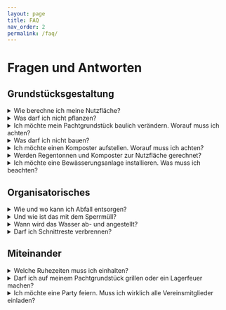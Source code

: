 ```yaml
---
layout: page
title: FAQ
nav_order: 2
permalink: /faq/
---
```


# Fragen und Antworten

## Grundstücksgestaltung

<details>
  <summary class="fs-5" class="fs-5">Wie berechne ich meine Nutzfläche?</summary>

  <p>Auf mindestens <strong>einem Drittel</strong> der Kleingartenfläche laut Pachtvertrag sind für in der Kleingärten typischen Vielfalt Obst- und Gemüsekulturen anzubauen.</p>
  <!-- <a class="text-teal-600 font-medium hover:text-teal-500" href="/anbau">
    Du kannst deine Nutzfläche ganz einfach berechnen.
  </a> -->
</details>

<!-- <details>
  <summary class="fs-5" class="text-grey-200">Ich habe Hochbeete. Wie werden die Wege für die Nutzfläche berechnet?</summary>

</details> -->

<details>
  <summary class="fs-5">Was darf ich nicht pflanzen?</summary>

  <p>Folgende Pflanzen sind laut unserer Gartenordnung (Anlage 2) nicht erlaubt:</p>
  <div>
  <p><strong>Nadelbäume</strong></p>
  <ul>
    <li>Tanne</li>
    <li>Fichte</li>
    <li>Kiefer</li>
    <li>Lärche</li>
    <li>Eibe</li>
    <li>Scheinzypresse</li>
    <li>Zeder</li>
    <li>Lebensbaum/Thuja</li>
    <li>Mammutbaum</li>
    <li>Wacholder</li>
  </ul>

  <p><strong>Laubbäume</strong></p>
  <ul>
    <li>Eiche</li>
    <li>Birke</li>
    <li>Ahorn</li>
    <li>Esche</li>
    <li>Erle</li>
    <li>Buche</li>
    <li>Walnuss</li>
    <li>Weide/Korkenzieherweide</li>
    <li>Kastanie</li>
    <li>Eberesche</li>
    <li>Ginko</li>
    <li>Pappel</li>
  </ul>

  <p><strong>Sträucher</strong></p>
  <ul>
    <li>Goldregen</li>
    <li>Essigbaum</li>
  </ul>

  <p><strong>Sonstige Pflanzen</strong></p>
  <ul>
    <li>Cannabis</li>
  </ul>

  <p><strong>Wirtspflanzen für Krankheitserreiger</strong></p>
  <ul>
    <li>Felsenmispel</li>
    <li>Weißdorn</li>
    <li>Rotdorn</li>
    <li>Feuerdorn</li>
    <li>Schlehe</li>
    <li>Haferschlehe</li>
    <li>5 – nadelige Kiefern</li>
    <li>Weymouthskiefern</li>
    <li>Sadebaum</li>
    <li>Mandelbäumchen</li>
    <li>Scheinquitte</li>
    <li>Bocksdorn</li>
  </ul>
</div>

  <!-- Das Anpflanzen und Verbreiten von invasiven Neophyten sind lt. § 40a BNatSchG gesetzlich verboten.
  https://www.bund.net/themen/tiere-pflanzen/invasive-arten/neophyten/ -->

</details>

<details>
  <summary class="fs-5">Ich möchte mein Pachtgrundstück baulich verändern. Worauf muss ich achten?</summary>

  <p>Für Baumaßnahmen, vom Neubau bis zur Erweiterung eines Bauwerkes, gibt es in unserer Gartenordnung (Abschnitt 3 - "Bebauung") (mehr oder weniger) klare Richtlinien.
  </p>
  <p>Bauliche Veränderungen auf dem Pachtgrundstück müssen vom Vorstand genehmigt werden. Hierzu ist ein schriftlicher und maßstäblich graphischer Bauantrag in 2-facher Ausführung beim Vorstand zu stellen.</p>
  <p>
  Die Errichtung von Baukörpern (Gartenlauben) erfolgt auf der Grundlage maßgebender Bestimmungen des Bundeskleingartengesetzes und der Bauordnung vom Land Brandenburg.
  Danach gilt der Grundsatz, dass nur ein Baukörper zulässig ist.
  Sie dürfen einschließlich Abort, Geräteraum und überdachtem Freisitz eine bebaute Grundfläche von 24 m² nicht übersteigen (BKleingG §3).</p>

  <p><strong>Unsere Gartenordnung verbietet den Neubau von:</strong></p>
  <ul>
    <li>Schuppen und Garagen</li>
    <li>Gemauerte Kompostbehälter</li>
    <li>Ortsfeste Schwimm- und Planschbecken</li>
    <li>Auf- und Anbauten</li>
    <li>Erweiterungen von Terrassen und Überdachungen</li>
    <li>Solaranlagen mit Einspeisung in das Hauptstromnetz</li>
  </ul>

  <p>Für manche Sachen reicht aber dann doch ein Antrag beim Vorstand. Das ist dann nicht so ganz klar. Versuch macht klug.</p>

</details>

<details>
  <summary class="fs-5">Was darf ich nicht bauen?</summary>

  <p><strong>Unsere Gartenordnung verbietet den Neubau von:</strong></p>
  <ul>
    <li>Schuppen und Garagen</li>
    <li>Gemauerte Kompostbehälter</li>
    <li>Ortsfeste Schwimm- und Planschbecken</li>
    <li>Auf- und Anbauten</li>
    <li>Erweiterungen von Terrassen und Überdachungen</li>
    <li>Solaranlagen mit Einspeisung in das Hauptstromnetz</li>
  </ul>

  <p>Für manche Sachen reicht aber dann doch ein Antrag beim Vorstand. Das ist dann nicht so ganz klar. Versuch macht klug.</p>

</details>

<details>
  <summary class="fs-5">Ich möchte einen Komposter aufstellen. Worauf muss ich achten?</summary>

  <p>Kompostlagerplätze sind vor Einsicht geschützt anzulegen und dürfen nicht zur Belästigung der NachbarInnen führen.
  Hier ein paar Tipps:</p>

  <p><strong>Der richtige Platz:</strong></p>
  <ul>
    <li>Halbschatten</li>
    <li>Offener Boden- kein Betonboden! So können nützliche Lebewesen einwandern</li>
    <li>Ein Hasendraht am Boden hält Nager fern</li>
    <li>Den Abstand gut wählen: nicht zu nah am Nachbargrundstück, am Haus (nicht im Windschatten) und nicht zu weit entfernt von den Nutzflächen</li>
    <li>Der Weg zum Kompost sollte befestigt sein, der Regen weicht ihn sonst auf</li>
    <li>Der Kompost sollte mit Hecken oder Bäumen (Sicht- und Windschutz) umpflanzt sein</li>
    <li>An den Kompost muss Luft kommen, er darf nicht von geschlossenen Wänden umgeben sein</li>
  </ul>

  <p><strong>Der richtige Behälter:</strong></p>
  <ul>
    <li>Für den Gartenkompost eignet sich ein offenes Behältnis, das den Luft- und Wasseraustausch ermöglicht</li>
    <li>Miete: Hier ist viel Platz vorhanden, er ist leicht umzuschichten und sollte mit Stroh oder Rasenschnitt abgedeckt werden, wenn der Kompost fertig ist</li>
    <li>Lattenkomposter: ist wegen der variablen Höhe an die Menge anpassbar und sollte aus naturbelassenem Holz bestehen; wichtig ist, dass der natürliche Luftaustausch gewährleistet ist und die Bretter herausnehmbar sind; zwei Behälter nebeneinander sind ideal</li>
    <li>Drahtgitter-Kompost: funktioniert wie ein Lattenkompost, ist aber haltbarer</li>
  </ul>

  <p><strong>Weitere Tipps:</strong></p>
  <ul>
    <li>Das eingebrachte Material sollte feucht, aber nicht nass sein und großflächig aufgebracht werden</li>
    <li>Gut ist, wenn möglichst viel unterschiedliches Material eingebracht und gut durchgemischt wird. Wichtig ist dabei das Kohlenstoff/Stickstoff Verhältnis (C/N), also das Verhältnis von holzigem und frischem Material</li>
    <li>Grobes Material sollte 20 Zentimeter auf dem Boden aufgeschichtet werden, dann darauf das feinere Material (Laub, Rasenschnitt, etc.) gemischt aufbringen</li>
    <li>Zum Schluss abdecken - das fördert die Wärmeentwicklung und verhindert den Feuchtigkeitsverlust</li>
  </ul>

</details>

<details>
  <summary class="fs-5">Werden Regentonnen und Komposter zur Nutzfläche gerechnet?</summary>

  <p>Nein.</p>
</details>

<details>
  <summary class="fs-5">Ich möchte eine Bewässerungsanlage installieren. Was muss ich beachten?</summary>

  <p>Das Thema "Wasserversorgung" ist in unserer Gartenordnung in Punkt 5.2. geregelt.<br>
  Es steht geschrieben, dass eine Wasserentnahme zur Beregnung an heißen Tagen nicht zwischen 10 und 18 Uhr erfolgen darf.
  Außerdem sind Zeitschaltuhren so einzustellen, dass die Beregnung zwischen Sonnenuntergang und Sonnenaufgang erfolgt.
  Lieber morgens, das lockt keine Schnecken an.</p>

  <p>Eine Verwendung von <strong>Feuchtigkeitssensoren</strong> ist sehr sinnvoll, sodass die Sprenger nicht bei Regenwetter aktiv sind.
  Allgemeine <a class="text-green-200" target="_blank" href="https://www.nabu.de/umwelt-und-ressourcen/oekologisch-leben/balkon-und-garten/pflege/giftfrei/pflegen/24735.html">Tipps für die Bewässerung im Garten</a> liefert z.B. der Nabu.</p>

  <p>Generell gilt, je direkter die gewünschten Pflanzen bewässert werden desto geringer der Wasserverbrauch.
  So spart bodennahe Tröpfchenbewässerung zB bis zu <strong>70% Wasser</strong> im Verhältnis zu Regnerbewässerung.
  <br>
  Eine gute Podcastfolge des MDR über <a class="text-green-200" href="https://www.mdr.de/mdr-garten/podcast/audio-automatische-bewaesserung-giessen-tipps-100.html" target="_blank">Automatischen Bewässerung für Garten und Balkon</a> geht auf die Vor- und Nachteile der Tröpchenbewässerung ein.
  Viel Spaß beim Hören :) </p>

</details>

## Organisatorisches

<details>
  <summary class="fs-5">Wie und wo kann ich Abfall entsorgen?</summary>

  <p>Für die gelben Säcke gibt es am Haupttor eine Hakenleiste zur Anbringung.
  Der Abfallkalender befindet sich im Aushang und auch
  <a class="text-green-200" target="_blank" href="{{ '/' | relative_url }}">auf unserer Startseite</a>.
  Die Säcke für den Hausmüll können gekauft (2,50€), und ebenfalls dort abgeladen werden.</p>

  <p>Bitte bringt euren Müll so kurzfristig wie möglich um Sammelplatz.
  Wir möchten Gestand vermeiden und den Waschbären nicht die Möglichkeit zu bieten, den Müll zu verteilen.</p>
</details>

<details>
  <summary class="fs-5">Und wie ist das mit dem Sperrmüll?</summary>

  <p>Du kannst, wie bei dir zu Hause, die Abholung von Sperrmüll beantragen.
  Genaueres findest du bei <a class="text-green-200" target="_blank" href="{{ '/documents/#sperrmüllantrag' | relative_url }}">den Dokumenten</a>.</p>

</details>

<details>
  <summary class="fs-5">Wann wird das Wasser ab- und angestellt?</summary>

  <p>In der Regel ist die Wasserentnahme in den Monaten <strong>März bis Oktober</strong> möglich.<br>
  Es können durch Witterungsbedingungen, wie früher Frost, Änderungen der Zeiten erfolgen. Das genaue Datum wird im Aushang bekannt gegeben.</p>

</details>

<details>
  <summary class="fs-5">Darf ich Schnittreste verbrennen?</summary>

  <p>Unter Punkt 4 der Gartenordnung steht hierzu folgendes:</p>

  <p>„(10) Das Verbrennen oder Verräuchern von Gartenabfällen ist ausnahmslos verboten. Siehe dazu das Landesimmissionsschutzgesetz (LImschG)
  Das Verbrennen von unbehandeltem, trockenem Holz in Feuerschalen o. ä. ist gestattet.
  Dabei sind alle Sicherheitsfaktoren wie Windstärke, Windrichtung und Standort zu berücksichtigen.
  <br>
  <br>
  Es ist Rücksicht auf andere Vereinsmitglieder zu nehmen.
  (Mit Holzschutzmitteln, Öl bzw. Farbe behandeltes Holz, Plastik, Teer- oder Dachpappe und Faserplatten dürfen nicht verbrannt werden).“</p>

</details>

## Miteinander

<details>
  <summary class="fs-5">Welche Ruhezeiten muss ich einhalten?</summary>
  <p>An Werktagen (Mo. – Sa.) in der Zeit <strong>von 13.00 bis 15.00 Uhr</strong> und von <strong>22.00 bis 06.00 Uhr</strong>,
  sowie an Sonn- und Feiertagen grundsätzlich ganztägig.</p>

  <p>Es ist untersagt, während der Ruhezeiten motorgetriebene Gartengeräte zu nutzen oder lärmverursachendes Bauen auszuführen.<br>
  -- Gartenordnung 6.4</p>

  <p>Die Lautstärke von Rundfunk-, Fernseh- und Phonogeräten u. ä. ist so abzustimmen, dass niemand belästigt wird. Gleiches gilt für das Spielen von Musikinstrumenten jeder Art.</p>

</details>

<!-- <details>
  <summary class="fs-5">Müssen sich Baufirmen auch an die Ruhezeiten halten?</summary>
</details> -->

<details>
  <summary class="fs-5">Darf ich auf meinem Pachtgrundstück grillen oder ein Lagerfeuer machen?</summary>

  <p>Das Verbrennen von naturbelassenem trockenem Holz unter Verwendung von Feuerschalen, -körben und ortsfesten Kaminen, in Heizungsanlagen sowie auf einer Grundfläche von 1x1 m möglich.<br>
  Ihr solltet natürlich aufpassen, Löschmittel bereitstellen und niemanden durch Geruch oder Rauch belästigen.</p>

</details>

<details>
  <summary class="fs-5">Ich möchte eine Party feiern. Muss ich wirklich alle Vereinsmitglieder einladen?</summary>

  <p>Nein.
  Aber du musst den Vorstand und deine angrenzenden NachbarInnen rechtzeitig informieren.
  Ein Aushang kann sinnvoll sein.</p>

</details>

